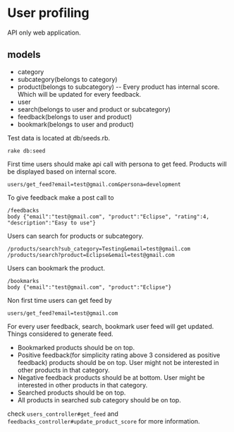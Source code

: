 # User profiling
API only web application.

## models
* category
* subcategory(belongs to category)
* product(belongs to subcategory) -- Every product has internal score. Which will be updated for every feedback.
* user
* search(belongs to user and product or subcategory)
* feedback(belongs to user and product)
* bookmark(belongs to user and product)

Test data is located at db/seeds.rb.
```
rake db:seed
```
First time users should make api call with persona to get feed. Products will be displayed based on internal score.
``` 
users/get_feed?email=test@gmail.com&persona=development
```
To give feedback make a post call to
``` 
/feedbacks
body {"email":"test@gmail.com", "product":"Eclipse", "rating":4, "description":"Easy to use"}
```
Users can search for products or subcategory. 
```
/products/search?sub_category=Testing&email=test@gmail.com
/products/search?product=Eclipse&email=test@gmail.com
```
Users can bookmark the product.
```
/bookmarks
body {"email":"test@gmail.com", "product":"Eclipse"}
```
Non first time users can get feed by 
``` 
users/get_feed?email=test@gmail.com
```
For every user feedback, search, bookmark user feed will get updated.
Things considered to generate feed.
* Bookmarked products should be on top.
* Positive feedback(for simplicity rating above 3 considered as positive feedback) products should be on top. User might not be interested in other products in that category.
* Negative feedback products should be at bottom. User might be interested in other products in that category.
* Searched products should be on top.
* All products in searched sub category should be on top.

check ``` users_controller#get_feed ``` and ```feedbacks_controller#update_product_score``` for more information.

